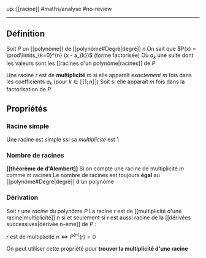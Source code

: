 up::[[racine]]
#maths/analyse #no-review 

----

## Définition 
Soit $P$ un [[polynôme]] de [[polynôme#Degré|degré]] $n$
On sait que $P(x) = \prod\limits_{k=0}^{n} (x - a_{k})$   (forme factorisée)
Où $a_k$ une suite dont les valeurs sont les [[racines d'un polynôme|racines]] de $P$

Une racine $r$ est de **multiplicité** $m$ si elle apparaît *exactement* $m$ fois dans les coefficients $a_{k}$ (pour $k\in[\![1;n]\!]$)
Soit si elle apparaît $m$ fois dans la factorisation de $P$

## Propriétés

### Racine simple
Une racine est simple ssi sa _multiplicité_ est 1

### Nombre de racines
**[[théorème de d'Alembert]]**
Si on compte une racine de multiplicité $m$ comme $m$ racines
Le nombre de racines est toujours **égal** au [[polynôme#Degré|degré]] d'un polynôme

### Dérivation
Soit $r$ une _racine_ du polynôme $P$
La racine $r$ est de [[multiplicité d'une racine|multiplicité]] $n$ si et seulement si $r$ est aussi racine de la [[dérivées successives|dérivée n-ème]] de $P$ :

$r \text{ est de multiplicité } n \iff P^{(n)}(r)=0$

On peut utiliser cette propriété pour **trouver la multiplicité d'une racine**

